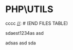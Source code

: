 # PHP\UTILS
[//]: # (START FILES TABLE)
cccc
[//]: # (END FILES TABLE)

sdaest1234as
asd

adsas
asd
sda